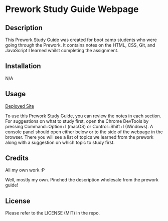 # Prework Study Guide Webpage

## Description

This Prework Study Guide was created for boot camp students who were going through the Prework. It contains notes on the HTML, CSS, Git, and JavaScript I learned whilst completing the assignment.

## Installation

N/A

## Usage

[Deployed Site](https://trunten.github.io/prework-study-guide/)

To use this Prework Study Guide, you can review the notes in each section. For suggestions on what to study first, open the Chrome DevTools by pressing Command+Option+I (macOS) or Control+Shift+I (Windows). A console panel should open either below or to the side of the webpage in the browser. There you will see a list of topics we learned from the prework along with a suggestion on which topic to study first.

## Credits

All my own work :P

Well, mostly my own. Pinched the description wholesale from the prework guide!

## License

Please refer to the LICENSE (MIT) in the repo.
